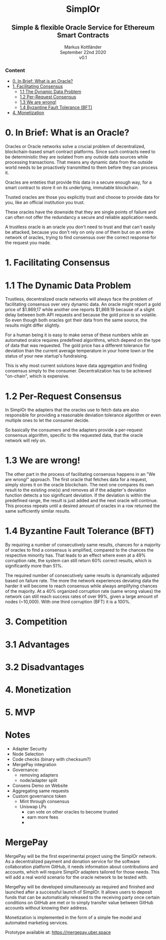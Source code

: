 # <center>SimplOr</center>
## <center>Simple & flexible Oracle Service for Ethereum Smart Contracts</center>

<center>Markus Kottländer</center>
<center>September 22nd 2020</center>
<center>v0.1</center>

### Content

- [0. In Brief: What is an Oracle?](#0-In-Brief-What-is-an-Oracle?)
- [1. Facilitating Consensus](#1-Facilitating-Consensus)
  - [1.1 The Dynamic Data Problem](#11-The-Dynamic-Data-Problem)
  - [1.2 Per-Request Consensus](#12-Per-Request-Consensus)
  - [1.3 We are wrong!](#13-We-are-wrong)
  - [1.4 Byzantine Fault Tolerance (BFT)](#14-Byzantine-Fault-Tolerance-BFT)
- [4. Monetization](#1-Monetization)

# 0. In Brief: What is an Oracle?

Oracles or Oracle networks solve a crucial problem of decentralized, blockchain-based smart contract platforms. Since such contracts need to be deterministic they are isolated from any outside data sources while processing transactions. That means any dynamic data from the outside world needs to be proactively transmitted to them before they can process it.

Oracles are enteties that provide this data in a secure enough way, for a smart contract to store it on its underlying, immutable blockchain.

Trusted oracles are those you explicitly trust and choose to provide data for you, like an official institution you trust.

These oracles have the downside that they are single points of failure and can often not offer the redundancy a secure and reliable application needs.

A trustless oracle is an oracle you don't need to trust and that can't easily be attacked, because you don't rely on only one of them but on an entire network of oracles, trying to find consensus over the correct response for the request you made.

# 1. Facilitating Consensus

# 1.1 The Dynamic Data Problem

Trustless, decentralized oracle networks will always face the problem of facilitating consensus over very dynamic data.
An oracle might report a gold price of $1.869,17 while another one reports $1,869.19
because of a slight delay between both API requests and because the
gold price is so volatile. So even though both oracles got their data from the same source, the results might differ slightly.

For a human being it is easy to make sense of these numbers while an automated oralce requires predefined algorithms, which depend on the type of data that was requested. The gold price has a different tolerance for deviation than the current average temperature in your home town or the status of your new startup's fundraising.

This is why most current solutions leave data aggregation and finding consensus simply to the consumer.
Decentralization has to be achieved "on-chain", which is expensive.

# 1.2 Per-Request Consensus

In SimplOr the adapters that the oracles use to fetch data are
also responsible for providing a reasonable deviation tolerance algorithm or even
multiple ones to let the consumer decide.

So basically the consumers and the adapters provide a per-request consensus algorithm,
specific to the requested data, that the oracle network will rely on.

# 1.3 We are wrong!

The other part in the process of facilitating consensus happens in an "We are wrong!" approach. The first oracle that fetches data for a request, simply
stores it on the oracle blockchain. The next one compares its own result to the existing one(s) and removes
all if the adapter's deviation function detects a too significant deviation. If the deviation is within the predefined range, the result is just added and the next oracle will continue. This process repeats until a desired amount of oracles in a row returned the same sufficiently similar results.

# 1.4 Byzantine Fault Tolerance (BFT)

By requiring a number of consecutively same results, chances for a majority of oracles to find a consensus is amplified, compared to the chances the respective minority has. That leads to an effect where even at a 49% corruption rate, the system can still return 60% correct results, which is significantly more than 51%.

The required number of consecutively same results is dynamically adjusted based on failure rate. The more the network experiences deviating data the harder it will become to reach consensus while always amplifying chances of the majority. At a 40% organized corruption rate (same wrong values) the network can still reach success rates of over 99%, given a large amount of nodes (~10,000). With one third corruption (BFT) it is a 100%.

# 3. Competition
# 3.1 Advantages
# 3.2 Disadvantages
# 4. Monetization
# 5. MVP

# Notes
- Adapter Security
- Node Selection
- Code checks (binary with checksum?)
- MergePay integration
- Governance:
  - removing adapters
  - node/adapter split
- Consens Demo on Website
- Aggregating same requests
- Custom governance token
  - Mint through consensus
  - Uniswap LPs
    - can vote on other oracles to become trusted
    - earn more fees
    -

# MergePay

MergePay will be the first experimental project using the SimplOr network.
As a decentralized payment and donation service for the software collaboration
platform GitHub, it needs information about contributions and accounts, which will
require SimplOr adapters tailored for those needs.
This will add a real world scenario for the oracle network to be tested with.

MergePay will be developed simultaneously as required and finished and launched
after a successful launch of SimplOr. It allows users to deposit funds that can be automatically released to the receiving party once certain conditions on GitHub are met or to simply transfer value between GitHub accounts without knowing their address.

Monetization is implemented in the form of a simple fee model and automated marketing services.

Prototype available at: https://mergepay.uber.space
